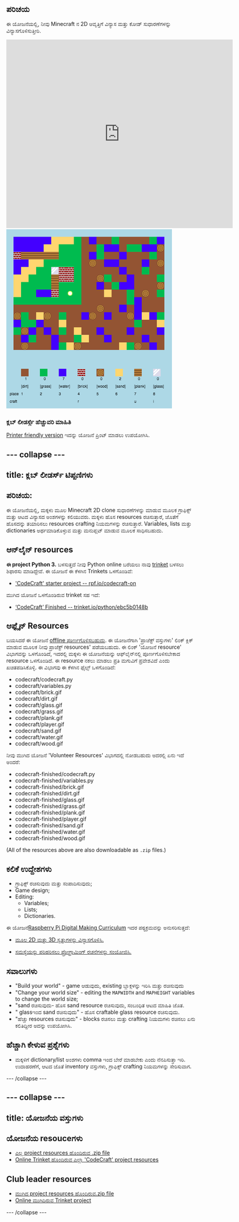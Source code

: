 ## ಪರಿಚಯ

ಈ ಯೋಜನೆಯಲ್ಲಿ, ನೀವು Minecraft ನ 2D ಆವೃತ್ತಿಗೆ ವಿನ್ಯಾಸ ಮತ್ತು ಕೋಡ್ ಸುಧಾರಣೆಗಳನ್ನು ವಿನ್ಯಾಸಗೊಳಿಸುತ್ತೀರಿ.

<div class="trinket">
  <iframe src="https://trinket.io/embed/python/ebc5b0148b?outputOnly=true&start=result" width="600" height="500" frameborder="0" marginwidth="0" marginheight="0" allowfullscreen>
  </iframe>
  <img src="images/craft-finished.png">
</div>

### ಕ್ಲಬ್ ಲೀಡರ್ಸ್ಗೆ ಹೆಚ್ಚುವರಿ ಮಾಹಿತಿ

[Printer friendly version](https://projects.raspberrypi.org/en/projects/codecraft/print) ಇದನ್ನು ಯೋಜನೆ ಪ್ರಿಂಟ್ ಮಾಡಲು ಉಪಯೋಗಿಸಿ.

## \--- collapse \---

## title: ಕ್ಲಬ್ ಲೀಡರ್ಸ್ ಟಿಪ್ಪಣಿಗಳು

## ಪರಿಚಯ:

ಈ ಯೋಜನೆಯಲ್ಲಿ, ಮಕ್ಕಳು ಮೂಲ Minecraft 2D clone ಸುಧಾರಣೆಗಳನ್ನು ಮಾಡುವ ಮೂಲಕ ಗ್ರಾಫಿಕ್ಸ್ ಮತ್ತು ಆಟದ ವಿನ್ಯಾಸದ ಅಂಶಗಳನ್ನು ಕಲಿಯುವರು. ಮಕ್ಕಳು ಹೊಸ resources ರಚಿಸುತ್ತಾರೆ, ಜೊತೆಗೆ ಹೊಸದನ್ನು ತಯಾರಿಸಲು resources crafting ನಿಯಮಗಳನ್ನು ರಚಿಸುತ್ತಾರೆ. Variables, lists ಮತ್ತು dictionaries ಅರ್ಥಮಾಡಿಕೊಳ್ಳುವ ಮತ್ತು ಮನುಪ್ಲಟ್ ಮಾಡುವ ಮೂಲಕ ಸಾಧಿಸಬಹುದು.

## ಆನ್‌ಲೈನ್ resources

**ಈ project Python 3.** ಬಳಸುತ್ತದೆ ನೀವು Python online ಬರೆಯಲು ನಾವು [trinket](https://trinket.io/) ಬಳಸಲು ಶಿಫಾರಸು ಮಾಡಿದ್ದೇವೆ. ಈ ಯೋಜನೆ ಈ ಕೆಳಗಿನ Trinkets ಒಳಗೊಂಡಿವೆ:

+ ['CodeCraft' starter project -- rpf.io/codecraft-on](http://rpf.io/codecraft-on)

ಮುಗಿದ ಯೋಜನೆ ಒಳಗೊಂಡಿರುವ trinket ಸಹ ಇದೆ:

+ [‘CodeCraft’ Finished -- trinket.io/python/ebc5b0148b](https://trinket.io/python/ebc5b0148b)

## ಆಫ್ಲೈನ್ Resources

ಬಯಸಿದರೆ ಈ ಯೋಜನೆ [offline ಪೂರ್ಣಗೊಳಿಸಬಹುದು](https://www.codeclubprojects.org/en-GB/resources/python-working-offline/). ಈ ಯೋಜನೆಗಾಗಿ 'ಪ್ರಾಜೆಕ್ಟ್ ವಸ್ತುಗಳು' ಲಿಂಕ್ ಕ್ಲಿಕ್ ಮಾಡುವ ಮೂಲಕ ನೀವು ಪ್ರಾಜೆಕ್ಟ್ resources' ಪಡೆಯಬಹುದು. ಈ ಲಿಂಕ್ 'ಯೋಜನೆ resource' ವಿಭಾಗವನ್ನು ಒಳಗೊಂಡಿದೆ, ಇದರಲ್ಲಿ ಮಕ್ಕಳು ಈ ಯೋಜನೆಯನ್ನು ಆಫ್‌ಲೈನ್‌ನಲ್ಲಿ ಪೂರ್ಣಗೊಳಿಸಬೇಕಾದ resource ಒಳಗೊಂಡಿದೆ. ಈ resource ನಕಲು ಮಾಡಲು ಪ್ರತಿ ಮಗುವಿಗೆ ಪ್ರವೇಶವಿದೆ ಎಂದು ಖಚಿತಪಡಿಸಿಕೊಳ್ಳಿ. ಈ ವಿಭಾಗವು ಈ ಕೆಳಗಿನ ಫೈಲ್ಸ್ ಒಳಗೊಂಡಿದೆ:

+ codecraft/codecraft.py
+ codecraft/variables.py
+ codecraft/brick.gif
+ codecraft/dirt.gif
+ codecraft/glass.gif
+ codecraft/grass.gif
+ codecraft/plank.gif
+ codecraft/player.gif
+ codecraft/sand.gif
+ codecraft/water.gif
+ codecraft/wood.gif

ನೀವು ಮುಗಿದ ಯೋಜನೆ 'Volunteer Resources' ವಿಭಾಗದಲ್ಲಿ ನೋಡಬಹುದು ಅದರಲ್ಲಿ ಏನು ಇದೆ ಅಂದರೆ:

+ codecraft-finished/codecraft.py
+ codecraft-finished/variables.py
+ codecraft-finished/brick.gif
+ codecraft-finished/dirt.gif
+ codecraft-finished/glass.gif
+ codecraft-finished/grass.gif
+ codecraft-finished/plank.gif
+ codecraft-finished/player.gif
+ codecraft-finished/sand.gif
+ codecraft-finished/water.gif
+ codecraft-finished/wood.gif

(All of the resources above are also downloadable as `.zip` files.)

## ಕಲಿಕೆ ಉದ್ದೇಶಗಳು

+ ಗ್ರಾಫಿಕ್ಸ್ ರಚಿಸುವುದು ಮತ್ತು ಸಂಪಾದಿಸುವುದು;
+ Game design;
+ Editing: 
    + Variables;
    + Lists;
    + Dictionaries.

ಈ ಯೋಜನೆ[Raspberry Pi Digital Making Curriculum](http://rpf.io/curriculum) ಇದರ ಪಠ್ಯಕ್ರಮವನ್ನು ಅನುಸರಿಸುತ್ತದೆ:

+ [ಮೂಲ 2D ಮತ್ತು 3D ಸ್ವತ್ತುಗಳನ್ನು ವಿನ್ಯಾಸಗೊಳಿಸಿ.](https://www.raspberrypi.org/curriculum/design/creator)

+ [ಸಮಸ್ಯೆಯನ್ನು ಪರಿಹರಿಸಲು ಪ್ರೋಗ್ರಾಮಿಂಗ್ ರಚನೆಗಳನ್ನು ಸಂಯೋಜಿಸಿ.](https://www.raspberrypi.org/curriculum/programming/builder)

## ಸವಾಲುಗಳು

+ "Build your world" - game ಆಡುವುದು, existing ಬ್ಲಾಕ್ಗಳನ್ನು ಇರಿಸಿ ಮತ್ತು ರಚಿಸುವುದು
+ "Change your world size" - editing the `MAPWIDTH` and `MAPHEIGHT` variables to change the world size;
+ "sand ರಚಿಸುವುದು- ಹೊಸ sand resource ರಚಿಸುವುದು, ಸಂಬಂಧಿತ ಆಟದ ಮಾಹಿತಿ ಜೊತ.
+ " glassಇಂದ sand ರಚಿಸುವುದು" - ಹೊಸ craftable glass resource ರಚಿಸುವುದು.
+ "ಹೆಚ್ಚು resources ರಚಿಸುವುದು" - blocks ರಚಿಸಲು ಮತ್ತು crafting ನಿಯಮಗಳು ರಚಿಸಲು ಏನು ಕಲಿತಿದ್ದೀರ ಅದನ್ನು ಉಪಯೋಗಿಸಿ.

## ಹೆಚ್ಚಾಗಿ ಕೇಳುವ ಪ್ರಶ್ನೆಗಳು

+ ಮಕ್ಕಳಿಗೆ dictionary/list ಅಂಶಗಳು comma ಇಂದ ಬೇರೆ ಮಾಡಬೇಕು ಎಂದು ನೆನಪಿಸುತ್ತಾ ಇರಿ. ಉದಾಹರಣೆಗೆ, ಆಟದ ಜೊತೆ inventory ವಸ್ತುಗಳು, ಗ್ರಾಫಿಕ್ಸ್ crafting ನಿಯಮಗಳನ್ನು ಸೇರಿಸುವಾಗ.

\--- /collapse \---

## \--- collapse \---

## title: ಯೋಜನೆಯ ವಸ್ತುಗಳು

## ಯೋಜನೆಯ resouceಗಳು

+ [ಎಲ್ಲ project resources ಹೊಂದಿರುವ .zip file](resources/codecraft-resources.zip)
+ [Online Trinket ಹೊಂದಿರುವ ಎಲ್ಲಾ 'CodeCraft' project resources](http://rpf.io/codecraft-on)

## Club leader resources

+ [ಮುಗಿದ project resources ಹೊಂದಿರುವ.zip file](solutions/codecraft-solution.zip)
+ [Online ಮುಗಿದಿರುವ Trinket project](https://trinket.io/python/ebc5b0148b)

\--- /collapse \---